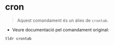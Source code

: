 # cron

> Aquest comandament és un àlies de `crontab`.

- Veure documentació pel comandament original:

`tldr crontab`
